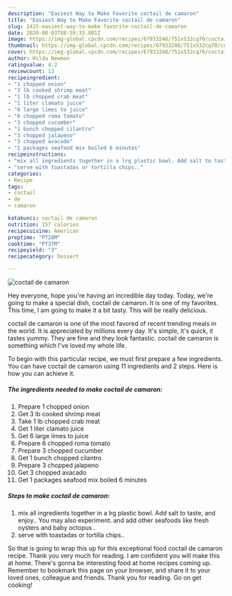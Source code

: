 ```yaml
---
description: "Easiest Way to Make Favorite coctail de camaron"
title: "Easiest Way to Make Favorite coctail de camaron"
slug: 2415-easiest-way-to-make-favorite-coctail-de-camaron
date: 2020-08-03T08:59:33.801Z
image: https://img-global.cpcdn.com/recipes/67933248/751x532cq70/coctail-de-camaron-recipe-main-photo.jpg
thumbnail: https://img-global.cpcdn.com/recipes/67933248/751x532cq70/coctail-de-camaron-recipe-main-photo.jpg
cover: https://img-global.cpcdn.com/recipes/67933248/751x532cq70/coctail-de-camaron-recipe-main-photo.jpg
author: Hilda Newman
ratingvalue: 4.2
reviewcount: 13
recipeingredient:
- "1 chopped onion"
- "3 lb cooked shrimp meat"
- "1 lb chopped crab meat"
- "1 liter clamato juice"
- "6 large limes to juice"
- "6 chopped roma tomato"
- "3 chopped cucumber"
- "1 bunch chopped cilantro"
- "3 chopped jalapeno"
- "3 chopped avacado"
- "1 packages seafood mix boiled 6 minutes"
recipeinstructions:
- "mix all ingredients together in a lrg plastic bowl. Add salt to taste, and enjoy.. You may also experiment. and add other seafoods like fresh oysters and baby octopus ."
- "serve with toastadas or tortilla chips.."
categories:
- Recipe
tags:
- coctail
- de
- camaron

katakunci: coctail de camaron 
nutrition: 157 calories
recipecuisine: American
preptime: "PT28M"
cooktime: "PT37M"
recipeyield: "3"
recipecategory: Dessert

---
```



![coctail de camaron](https://img-global.cpcdn.com/recipes/67933248/751x532cq70/coctail-de-camaron-recipe-main-photo.jpg)

Hey everyone, hope you're having an incredible day today. Today, we're going to make a special dish, coctail de camaron. It is one of my favorites. This time, I am going to make it a bit tasty. This will be really delicious.

coctail de camaron is one of the most favored of recent trending meals in the world. It is appreciated by millions every day. It's simple, it's quick, it tastes yummy. They are fine and they look fantastic. coctail de camaron is something which I've loved my whole life.




To begin with this particular recipe, we must first prepare a few ingredients. You can have coctail de camaron using 11 ingredients and 2 steps. Here is how you can achieve it.

<!--inarticleads1-->

##### The ingredients needed to make coctail de camaron:

1. Prepare 1 chopped onion
1. Get 3 lb cooked shrimp meat
1. Take 1 lb chopped crab meat
1. Get 1 liter clamato juice
1. Get 6 large limes to juice
1. Prepare 6 chopped roma tomato
1. Prepare 3 chopped cucumber
1. Get 1 bunch chopped cilantro
1. Prepare 3 chopped jalapeno
1. Get 3 chopped avacado
1. Get 1 packages seafood mix boiled 6 minutes




<!--inarticleads2-->

##### Steps to make coctail de camaron:

1. mix all ingredients together in a lrg plastic bowl. Add salt to taste, and enjoy.. You may also experiment. and add other seafoods like fresh oysters and baby octopus .
1. serve with toastadas or tortilla chips..




So that is going to wrap this up for this exceptional food coctail de camaron recipe. Thank you very much for reading. I am confident you will make this at home. There's gonna be interesting food at home recipes coming up. Remember to bookmark this page on your browser, and share it to your loved ones, colleague and friends. Thank you for reading. Go on get cooking!
